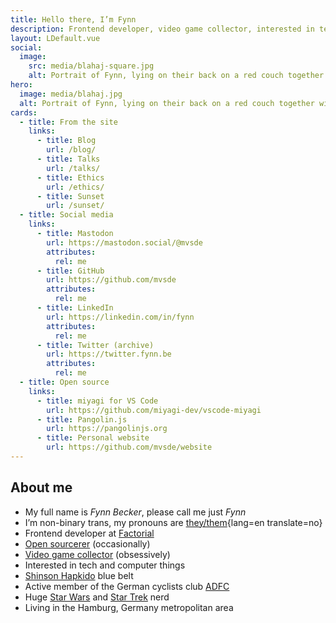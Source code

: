 ```yaml
---
title: Hello there, I’m Fynn
description: Frontend developer, video game collector, interested in tech and computer things, cyclist, Shinson Hapkido 🥋, Star Wars and Star Trek 🖖🏻
layout: LDefault.vue
social:
  image:
    src: media/blahaj-square.jpg
    alt: Portrait of Fynn, lying on their back on a red couch together with an Ikea Blåhaj toy shark.
hero:
  image: media/blahaj.jpg
  alt: Portrait of Fynn, lying on their back on a red couch together with an Ikea Blåhaj toy shark.
cards:
  - title: From the site
    links:
      - title: Blog
        url: /blog/
      - title: Talks
        url: /talks/
      - title: Ethics
        url: /ethics/
      - title: Sunset
        url: /sunset/
  - title: Social media
    links:
      - title: Mastodon
        url: https://mastodon.social/@mvsde
        attributes:
          rel: me
      - title: GitHub
        url: https://github.com/mvsde
        attributes:
          rel: me
      - title: LinkedIn
        url: https://linkedin.com/in/fynn
        attributes:
          rel: me
      - title: Twitter (archive)
        url: https://twitter.fynn.be
        attributes:
          rel: me
  - title: Open source
    links:
      - title: miyagi for VS Code
        url: https://github.com/miyagi-dev/vscode-miyagi
      - title: Pangolin.js
        url: https://pangolinjs.org
      - title: Personal website
        url: https://github.com/mvsde/website
---
```


## About me

- My full name is _Fynn Becker_, please call me just _Fynn_
- I’m non-binary trans, my pronouns are [they/them](/pronouns/en/){lang=en translate=no}
- Frontend developer at [Factorial](https://www.factorial.io/)
- [Open sourcerer](https://github.com/mvsde) (occasionally)
- [Video game collector](https://steamcommunity.com/id/mvsde/) (obsessively)
- Interested in tech and computer things
- [Shinson Hapkido](http://www.shinsonhapkido.org) blue belt
- Active member of the German cyclists club [ADFC](https://www.adfc.de/)
- Huge [Star Wars](https://twitter.fynn.be/1408409600643190788/) and [Star Trek](https://twitter.fynn.be/1400519056374046726/) nerd
- Living in the Hamburg, Germany metropolitan area
